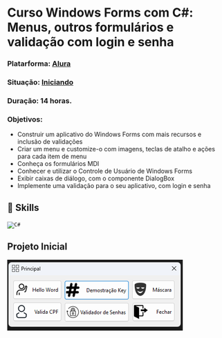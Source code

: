 
# Curso Windows Forms com C#: Menus, outros formulários e validação com login e senha

### Platarforma: [Alura](https://cursos.alura.com.br/course/windows-forms-csharp-formularios-componentes-eventos "Heading link")

### Situação: [Iniciando]()



### Duração: 14 horas.

### Objetivos:
                
- Construir um aplicativo do Windows Forms com mais recursos e inclusão de validações
- Criar um menu e customize-o com imagens, teclas de atalho e ações para cada item de menu
- Conheça os formulários MDI
- Conhecer e utilizar o Controle de Usuário de Windows Forms
- Exibir caixas de diálogo, com o componente DialogBox
- Implemente uma validação para o seu aplicativo, com login e senha

## 🚀 Skills
<code><img height="32" src="https://cdn.jsdelivr.net/gh/devicons/devicon@latest/icons/csharp/csharp-original.svg" alt="C#"/></code>

## Projeto Inicial
![alt text](/image/Projeto_Inicial.png)
